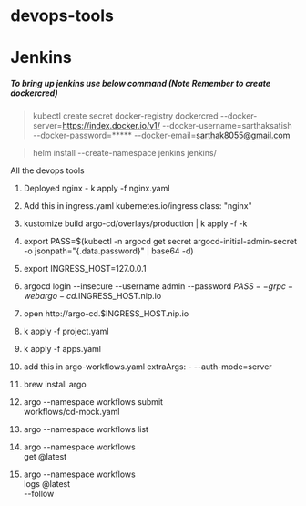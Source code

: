# devops-tools

# Jenkins
##### To bring up jenkins use below command (Note Remember to create dockercred)

> kubectl create secret docker-registry dockercred --docker-server=https://index.docker.io/v1/ --docker-username=sarthaksatish --docker-password=***** --docker-email=sarthak8055@gmail.com

> helm install --create-namespace jenkins jenkins/




All the devops tools

1. Deployed nginx - k apply -f nginx.yaml
2. Add this in ingress.yaml kubernetes.io/ingress.class: "nginx"
3. kustomize build argo-cd/overlays/production | k apply -f -k
4. export PASS=$(kubectl -n argocd get secret argocd-initial-admin-secret -o jsonpath="{.data.password}" | base64 -d)
5. export INGRESS_HOST=127.0.0.1
6. argocd login --insecure --username admin --password $PASS --grpc-web argo-cd.$INGRESS_HOST.nip.io
7. open http://argo-cd.$INGRESS_HOST.nip.io
8. k apply -f project.yaml
9. k apply -f apps.yaml
10. add this in argo-workflows.yaml extraArgs: - --auth-mode=server
11. brew install argo

12. argo --namespace workflows submit \
    workflows/cd-mock.yaml

13. argo --namespace workflows list

14. argo --namespace workflows \
    get @latest

15. argo --namespace workflows \
    logs @latest \
    --follow
